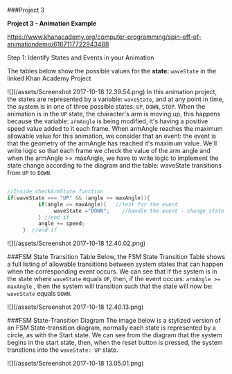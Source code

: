 ###Project 3

**Project 3   - Animation Example**

https://www.khanacademy.org/computer-programming/spin-off-of-animationdemo/6167117722943488



Step 1:  Identify States and Events in your Animation

The tables below show the possible values for the **state:** `waveState` in the linked Khan Academy Project

![](/assets/Screenshot 2017-10-18 12.39.54.png)
In this animation project, the states are represented by a variable: `waveState`, and at any point in time, the system is in one of three possible states: `UP`, `DOWN`, `STOP`.
When the animation is in the `UP` state, the character's arm is moving up, this happens because the variable: `armAngle` is being modified, it's having a positive speed value added to it each frame.  When armAngle reaches the maximum allowable value for this animation, we consider that an event:  the event is that the geometry of the armAngle has reached it's maximum value.  We'll write logic so that each frame we check the value of the arm angle and when the armAngle >= maxAngle, we have to write logic to implement the state change according to the diagram and the table:  waveState transitions from `UP` to `DOWN`.  


```java

//Inside checkArmState function
if(waveState === "UP" && (angle <= maxAngle)){
          if(angle >= maxAngle){   //test for the event
               waveState ="DOWN";    //handle the event - change state
          } //end if
          angle += speed; 
     }  //end if


```

![](/assets/Screenshot 2017-10-18 12.40.02.png)

###FSM State Transition Table
Below, the FSM State Transition Table shows a full listing of allowable transitions between system states that can happen when the corresponding event occurs.  We can see that if the system is in the state where `waveState` equals `UP`, then, if the event occurs: `armAngle >= maxAngle` , then the system will transition such that the state will now be: `waveState` equals `DOWN`.



![](/assets/Screenshot 2017-10-18 12.40.13.png)

###FSM State-Transition Diagram
The image below is a stylized version of an FSM State-transition diagram, normally each state is represented by a circle, as with the Start state. We can see from the diagram that the system begins in the start state, then, when the reset button is pressed, the system transtions into the `waveState: UP` state.  

![](/assets/Screenshot 2017-10-18 13.05.01.png)